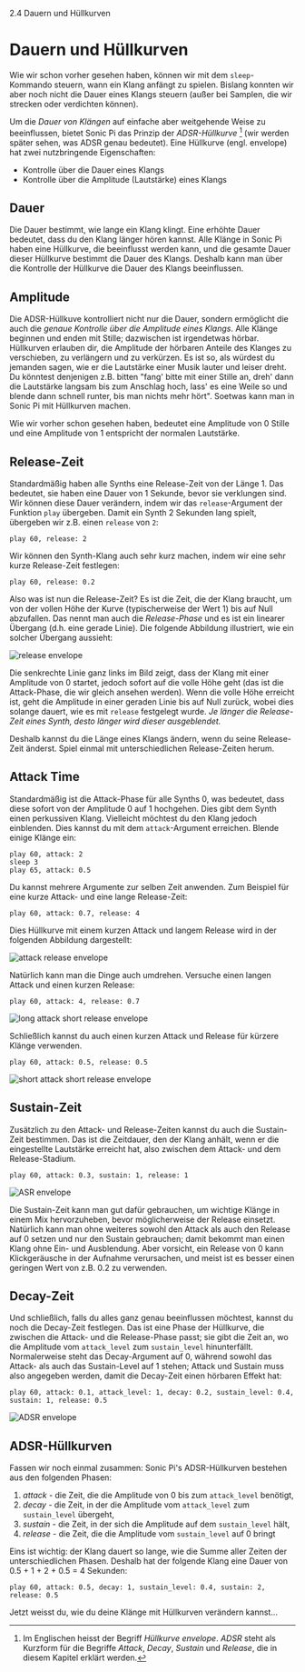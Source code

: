 2.4 Dauern und Hüllkurven

# Dauern und Hüllkurven

Wie wir schon vorher gesehen haben, können wir mit dem `sleep`-Kommando 
steuern, wann ein Klang anfängt zu spielen. Bislang konnten wir aber 
noch nicht die Dauer eines Klangs steuern (außer bei Samplen, die wir 
strecken oder verdichten können).

Um die *Dauer von Klängen* auf einfache aber weitgehende Weise zu 
beeinflussen, bietet Sonic Pi das Prinzip der *ADSR-Hüllkurve* [^1] 
(wir werden später sehen, was ADSR genau bedeutet). Eine Hüllkurve 
(engl. envelope) hat zwei nutzbringende Eigenschaften:

* Kontrolle über die Dauer eines Klangs
* Kontrolle über die Amplitude (Lautstärke) eines Klangs

## Dauer

Die Dauer bestimmt, wie lange ein Klang klingt. Eine erhöhte Dauer 
bedeutet, dass du den Klang länger hören kannst. Alle Klänge in Sonic 
Pi haben eine Hüllkurve, die beeinflusst werden kann, und die gesamte 
Dauer dieser Hüllkurve bestimmt die Dauer des Klangs. Deshalb kann man 
über die Kontrolle der Hüllkurve die Dauer des Klangs beeinflussen.
 
## Amplitude

Die ADSR-Hüllkuve kontrolliert nicht nur die Dauer, sondern ermöglicht 
die auch die *genaue Kontrolle über die Amplitude eines Klangs*. Alle 
Klänge beginnen und enden mit Stille; dazwischen ist irgendetwas 
hörbar. Hüllkurven erlauben dir, die Amplitude der hörbaren Anteile des 
Klanges zu verschieben, zu verlängern und zu verkürzen. Es ist so, als 
würdest du jemanden sagen, wie er die Lautstärke einer Musik lauter und 
leiser dreht. Du könntest denjenigen z.B. bitten "fang' bitte mit einer 
Stille an, dreh' dann die Lautstärke langsam bis zum Anschlag hoch, 
lass' es eine Weile so und blende dann schnell runter, bis man nichts 
mehr hört". Soetwas kann man in Sonic Pi mit Hüllkurven machen.

Wie wir vorher schon gesehen haben, bedeutet eine Amplitude von 0 
Stille und eine Amplitude von 1 entspricht der normalen Lautstärke.

## Release-Zeit

Standardmäßig haben alle Synths eine Release-Zeit von der Länge 1. Das 
bedeutet, sie haben eine Dauer von 1 Sekunde, bevor sie verklungen 
sind. Wir können diese Dauer verändern, indem wir das 
`release`-Argument der Funktion `play` übergeben. Damit ein Synth 2 
Sekunden lang spielt, übergeben wir z.B. einen `release` von `2`:

```
play 60, release: 2
```

Wir können den Synth-Klang auch sehr kurz machen, indem wir eine sehr 
kurze Release-Zeit festlegen:

```
play 60, release: 0.2
```

Also was ist nun die Release-Zeit? Es ist die Zeit, die der Klang 
braucht, um von der vollen Höhe der Kurve (typischerweise der Wert 1) 
bis auf Null abzufallen. Das nennt man auch die *Release-Phase* und es 
ist ein linearer Übergang (d.h. eine gerade Linie). Die folgende 
Abbildung illustriert, wie ein solcher Übergang aussieht:

![release envelope](:/images/tutorial/env-release.png)

Die senkrechte Linie ganz links im Bild zeigt, dass der Klang mit einer 
Amplitude von 0 startet, jedoch sofort auf die volle Höhe geht (das ist 
die Attack-Phase, die wir gleich ansehen werden). Wenn die volle Höhe 
erreicht ist, geht die Amplitude in einer geraden Linie bis auf Null 
zurück, wobei dies solange dauert, wie es mit `release` festgelegt 
wurde. *Je länger die Release-Zeit eines Synth, desto länger wird 
dieser ausgeblendet.*

Deshalb kannst du die Länge eines Klangs ändern, wenn du seine 
Release-Zeit änderst. Spiel einmal mit unterschiedlichen Release-Zeiten 
herum.

## Attack Time

Standardmäßig ist die Attack-Phase für alle Synths 0, was bedeutet, 
dass diese sofort von der Amplitude 0 auf 1 hochgehen. Dies gibt dem 
Synth einen perkussiven Klang. Vielleicht möchtest du den Klang jedoch 
einblenden. Dies kannst du mit dem `attack`-Argument erreichen. Blende 
einige Klänge ein:

```
play 60, attack: 2
sleep 3
play 65, attack: 0.5
```

Du kannst mehrere Argumente zur selben Zeit anwenden. Zum Beispiel für 
eine kurze Attack- und eine lange Release-Zeit:

```
play 60, attack: 0.7, release: 4
```

Dies Hüllkurve mit einem kurzen Attack und langem Release wird in der 
folgenden Abbildung dargestellt:

![attack release envelope](:/images/tutorial/env-attack-release.png)

Natürlich kann man die Dinge auch umdrehen. Versuche einen langen 
Attack und einen kurzen Release:

```
play 60, attack: 4, release: 0.7
```

![long attack short release envelope](:/images/tutorial/env-long-attack-short-release.png)

Schließlich kannst du auch einen kurzen Attack und Release für kürzere 
Klänge verwenden.

```
play 60, attack: 0.5, release: 0.5
```

![short attack short release envelope](:/images/tutorial/env-short-attack-short-release.png)

## Sustain-Zeit

Zusätzlich zu den Attack- und Release-Zeiten kannst du auch die 
Sustain-Zeit bestimmen. Das ist die Zeitdauer, den der Klang anhält, 
wenn er die eingestellte Lautstärke erreicht hat, also zwischen dem 
Attack- und dem Release-Stadium.

```
play 60, attack: 0.3, sustain: 1, release: 1
```

![ASR envelope](:/images/tutorial/env-attack-sustain-release.png)

Die Sustain-Zeit kann man gut dafür gebrauchen, um wichtige Klänge in 
einem Mix hervorzuheben, bevor möglicherweise der Release einsetzt. 
Natürlich kann man ohne weiteres sowohl den Attack als auch den Release 
auf 0 setzen und nur den Sustain gebrauchen; damit bekommt man einen 
Klang ohne Ein- und Ausblendung. Aber vorsicht, ein Release von 0 kann 
Klickgeräusche in der Aufnahme verursachen, und meist ist es besser 
einen geringen Wert von z.B. 0.2 zu verwenden.

## Decay-Zeit

Und schließlich, falls du alles ganz genau beeinflussen möchtest, 
kannst du noch die Decay-Zeit festlegen. Das ist eine Phase der 
Hüllkurve, die zwischen die Attack- und die Release-Phase passt; sie 
gibt die Zeit an, wo die Amplitude vom  `attack_level` zum 
`sustain_level` hinunterfällt. Normalerweise steht das Decay-Argument 
auf 0, während sowohl das Attack- als auch das Sustain-Level auf 1 
stehen; Attack und Sustain muss also angegeben werden, damit die 
Decay-Zeit einen hörbaren Effekt hat:

```
play 60, attack: 0.1, attack_level: 1, decay: 0.2, sustain_level: 0.4, sustain: 1, release: 0.5
```

![ADSR envelope](:/images/tutorial/env-attack-decay-sustain-release.png)

## ADSR-Hüllkurven

Fassen wir noch einmal zusammen: Sonic Pi's ADSR-Hüllkurven bestehen 
aus den folgenden Phasen:

1. *attack* - die Zeit, die die Amplitude von 0 bis zum `attack_level` benötigt,
2. *decay* - die Zeit, in der die Amplitude vom `attack_level` zum `sustain_level` übergeht,
3. *sustain* - die Zeit, in der sich die Amplitude auf dem `sustain_level` hält,
4. *release* - die Zeit, die die Amplitude vom `sustain_level` auf 0 bringt

Eins ist wichtig: der Klang dauert so lange, wie die Summe aller Zeiten 
der unterschiedlichen Phasen. Deshalb hat der folgende Klang eine Dauer 
von 0.5 + 1 + 2 + 0.5 = 4 Sekunden:

```
play 60, attack: 0.5, decay: 1, sustain_level: 0.4, sustain: 2, release: 0.5
```

Jetzt weisst du, wie du deine Klänge mit Hüllkurven verändern kannst...

[^1]: Im Englischen heisst der Begriff *Hüllkurve* *envelope*. *ADSR* 
steht als Kurzform für die Begriffe *Attack*, *Decay*, *Sustain* und 
*Release*, die in diesem Kapitel erklärt werden.



